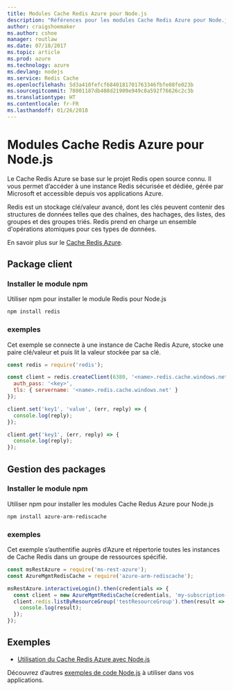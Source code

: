 ```yaml
---
title: Modules Cache Redis Azure pour Node.js
description: "Références pour les modules Cache Redis Azure pour Node.js"
author: craigshoemaker
ms.author: cshoe
manager: routlaw
ms.date: 07/18/2017
ms.topic: article
ms.prod: azure
ms.technology: azure
ms.devlang: nodejs
ms.service: Redis Cache
ms.openlocfilehash: 5d3a410fefcf6840181701763346fbfe08fe023b
ms.sourcegitcommit: 78001187db408d21909e949c8a592f76626c2c3b
ms.translationtype: HT
ms.contentlocale: fr-FR
ms.lasthandoff: 01/26/2018
---
```

# <a name="azure-redis-cache-modules-for-nodejs"></a>Modules Cache Redis Azure pour Node.js

Le Cache Redis Azure se base sur le projet Redis open source connu. Il vous permet d’accéder à une instance Redis sécurisée et dédiée, gérée par Microsoft et accessible depuis vos applications Azure.

Redis est un stockage clé/valeur avancé, dont les clés peuvent contenir des structures de données telles que des chaînes, des hachages, des listes, des groupes et des groupes triés. Redis prend en charge un ensemble d'opérations atomiques pour ces types de données.

En savoir plus sur le [Cache Redis Azure](https://docs.microsoft.com/azure/redis-cache/).

## <a name="client-package"></a>Package client

### <a name="install-the-npm-module"></a>Installer le module npm

Utiliser npm pour installer le module Redis pour Node.js

```bash
npm install redis
```

### <a name="example"></a>exemples

Cet exemple se connecte à une instance de Cache Redis Azure, stocke une paire clé/valeur et puis lit la valeur stockée par sa clé.

```javascript
const redis = require('redis');

const client = redis.createClient(6380, '<name>.redis.cache.windows.net', {
  auth_pass: '<key>',
  tls: { servername: '<name>.redis.cache.windows.net' }
});

client.set('key1', 'value', (err, reply) => {
  console.log(reply);
});

client.get('key1', (err, reply) => {
  console.log(reply);
});
```

## <a name="management-package"></a>Gestion des packages

### <a name="install-the-npm-module"></a>Installer le module npm

Utiliser npm pour installer les modules Cache Redus Azure pour Node.js

```bash
npm install azure-arm-rediscache
```

### <a name="example"></a>exemples

Cet exemple s’authentifie auprès d’Azure et répertorie toutes les instances de Cache Redis dans un groupe de ressources spécifié.

```javascript
const msRestAzure = require('ms-rest-azure');
const AzureMgmtRedisCache = require('azure-arm-rediscache');

msRestAzure.interactiveLogin().then(credentials => {
  const client = new AzureMgmtRedisCache(credentials, 'my-subscription-id');
  client.redis.listByResourceGroup('testResourceGroup').then(result => {
    console.log(result);
  });
});
```


## <a name="samples"></a>Exemples

* [Utilisation du Cache Redis Azure avec Node.js](https://docs.microsoft.com/azure/redis-cache/cache-nodejs-get-started)

Découvrez d’autres [exemples de code Node.js](https://azure.microsoft.com/resources/samples/?platform=nodejs) à utiliser dans vos applications.

